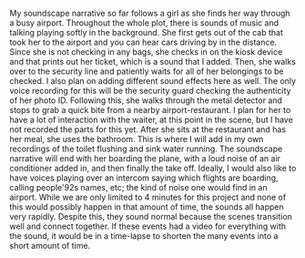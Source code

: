 My soundscape narrative so far follows a girl as she finds her way through a busy airport. Throughout the whole plot, there is sounds of music and talking playing softly in the background.  She first gets out of the cab that took her to the airport and you can hear cars driving by in the distance. Since she is not checking in any bags, she checks in on the kiosk device and that prints out her ticket, which is a sound that I added. Then, she walks over to the security line and patiently waits for all of her belongings to be checked. I also plan on adding different sound effects here as well. The only voice recording for this will be the security guard checking the authenticity of her photo ID. Following this, she walks through the metal detector and stops to grab a quick bite from a nearby airport-restaurant. I plan for her to have a lot of interaction with the waiter, at this point in the scene, but I have not recorded the parts for this yet. After she sits at the restaurant and has her meal, she uses the bathroom. This is where I will add in my own recordings of the toilet flushing and sink water running. The soundscape narrative will end with her boarding the plane, with a loud noise of an air conditioner added in, and then finally the take off. Ideally, I would also like to have voices playing over an intercom saying which flights are boarding, calling people\'92s names, etc; the kind of noise one would find in an airport. While we are only limited to 4 minutes for this project and none of this would possibly happen in that amount of time, the sounds all happen very rapidly. Despite this, they sound normal because the scenes transition well and connect together. If these events had a video for everything with the sound, it would be in a time-lapse to shorten the many events into a short amount of time.
